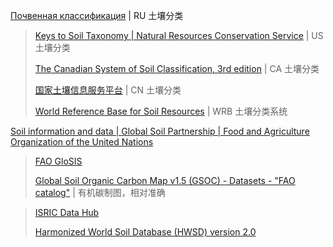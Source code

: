 
[Почвенная классификация](https://www.infosoil.ru/) | RU 土壤分类

> [Keys to Soil Taxonomy | Natural Resources Conservation Service](https://www.nrcs.usda.gov/resources/guides-and-instructions/keys-to-soil-taxonomy) | US 土壤分类
>
> [The Canadian System of Soil Classification, 3rd edition](https://sis.agr.gc.ca/cansis/taxa/cssc3/index.html) | CA 土壤分类
>
> [国家土壤信息服务平台](http://www.soilinfo.cn/map/index.aspx) | CN 土壤分类
>
> [World Reference Base for Soil Resources](https://obrl-soil.github.io/wrbsoil2022/) | WRB 土壤分类系统

[Soil information and data | Global Soil Partnership | Food and Agriculture Organization of the United Nations](https://www.fao.org/global-soil-partnership/areas-of-work/soil-information-and-data/en/)

> [FAO GloSIS](https://data.apps.fao.org/glosis/?lang=en)
>
> [Global Soil Organic Carbon Map v1.5 (GSOC) - Datasets - "FAO catalog"](https://data.apps.fao.org/catalog/dataset/7730e747-eb73-49c9-bfe6-84ebae718743) | 有机碳制图，相对准确

> [ISRIC Data Hub](https://data.isric.org/geonetwork/srv/chi/catalog.search#/home)
>
> [Harmonized World Soil Database (HWSD) version 2.0](https://data.isric.org/geonetwork/srv/chi/catalog.search#/metadata/54aebf11-ec73-4ff8-bf6c-ecff4b0725ea) 

